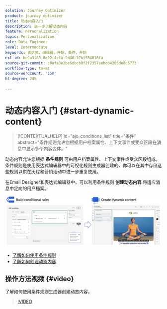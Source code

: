 ```yaml
---
solution: Journey Optimizer
product: journey optimizer
title: 动态内容入门
description: 进一步了解动态内容
feature: Personalization
topic: Personalization
role: Data Engineer
level: Intermediate
keywords: 表达式，编辑器，开始，条件，开始
exl-id: be9a3f83-8e22-4efa-9d48-37bf554018fa
source-git-commit: c0afa3e2bc6dbcb0f2f2357eebc04285de8c5773
workflow-type: tm+mt
source-wordcount: '150'
ht-degree: 24%

---
```


# 动态内容入门 {#start-dynamic-content}

>[!CONTEXTUALHELP]
>id="ajo_conditions_list"
>title="条件"
>abstract="条件规则允许您根据用户档案属性、上下文事件或受众区段在消息中显示多个内容变体。"

动态内容允许您根据 **条件规则** 可由用户档案属性、上下文事件或受众区段组成。 条件规则是使用表达式编辑器中的可视化规则生成器创建的，你可以在其中存储这些规则以供在历程和营销活动中进一步重复使用。

在Email Designer和表达式编辑器中，可以利用条件规则 **创建动态内容** 将适应消息中定向的用户档案。

![](assets/conditions-overview.png)

* [了解如何使用条件规则](create-conditions.md)
* [了解如何创建动态内容](dynamic-content.md)

## 操作方法视频 {#video}

了解如何使用条件规则生成器创建动态内容。

>[!VIDEO](https://video.tv.adobe.com/v/3409815?quality=12)
